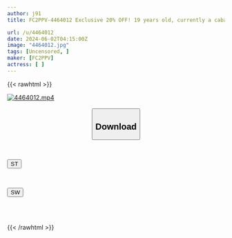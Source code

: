 ```yaml
---
author: j91
title: FC2PPV-4464012 Exclusive 20% OFF! 19 years old, currently a cabaret girl, completely first time filming!! "Outdoor SEX beside a container" & "Full view truck" starts!! Continuous orgasms, creampies, "personal filming" original 427 people next to pedestrians 10cm away

url: /u/4464012
date: 2024-06-02T04:15:00Z
image: "4464012.jpg"
tags: [Uncensored, ]
maker: [FC2PPV]
actress: [ ]
---
```



{{< rawhtml >}}

<div class="video" data-videoid="pgKaxxk4aehDkL">
    <a href="javascript:;">
        <img src="/u/4464012/4464012.jpg" width="WIDTH" height="HEIGHT" alt="4464012.mp4" loading="lazy">
    </a>
</div>

<script type="text/javascript" src="https://j91.asia/asset/on-demand-st.js"></script>

<br>
  <link rel="stylesheet" href="https://j91.asia/asset/bs5.css">
  
  <center>
  <button class="btn btn-primary" type="button" data-bs-toggle="collapse" data-bs-target=".multi-collapse" aria-expanded="false" aria-controls="multiCollapseExample1 multiCollapseExample2"><h2>Download</h2></button></center>
</p>
<div class="row">
  <div class="col">
    <div class="collapse multi-collapse" id="multiCollapseExample1">
      <div class="card card-body">
	      	      <br>
<div class="buttons">  
<p><a href="/u/4464012/st.html" target="_blank"><button class="btn-hover color-3"><i class="fa fa-download"></i> ST</button></a></p></div>
    </div>
  </div>
</div>
  <div class="col">
    <div class="collapse multi-collapse" id="multiCollapseExample2">
      <div class="card card-body">
	      <br>
<div class="buttons">
<p><a href="/u/4464012/sw.html" target="_blank"><button class="btn-hover color-2"><i class="fa fa-download"></i> SW</button></a></p></div>
<br><br>
      </div>
    </div>
  </div>
</div>

{{< /rawhtml >}}